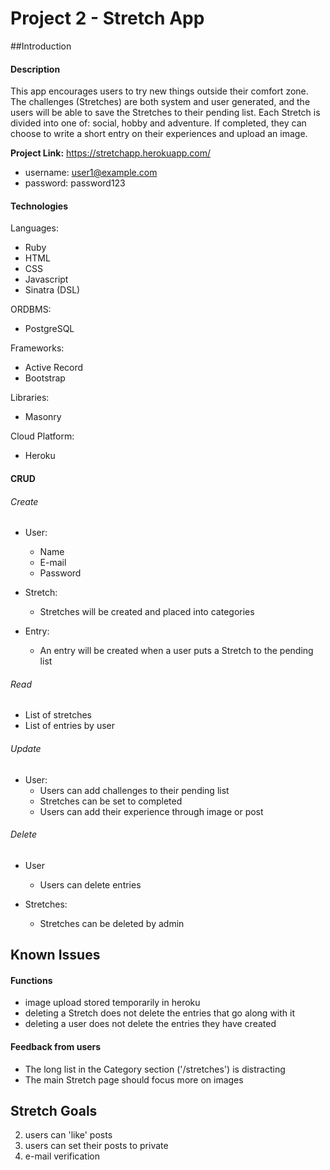 # Project 2 - Stretch App

##Introduction

#### Description

This app encourages users to try new things outside their comfort zone. The challenges (Stretches) are both system and user generated, and the users will be able to save the Stretches to their pending list. Each Stretch is divided into one of: social, hobby and adventure. If completed, they can choose to write a short entry on their experiences and upload an image.

<b>Project Link:</b> https://stretchapp.herokuapp.com/
+ username: user1@example.com
+ password: password123

#### Technologies
Languages:
+ Ruby
+ HTML
+ CSS
+ Javascript
+ Sinatra (DSL)

ORDBMS:
+ PostgreSQL

Frameworks:
+ Active Record
+ Bootstrap

Libraries:
+ Masonry

Cloud Platform:
+ Heroku

#### CRUD

###### Create
+ User:
  - Name
  - E-mail
  - Password

+ Stretch:
  - Stretches will be created and placed into categories

+ Entry:
  - An entry will be created when a user puts a Stretch to the pending list

###### Read
+ List of stretches
+ List of entries by user

###### Update
+ User:
  - Users can add challenges to their pending list
  - Stretches can be set to completed
  - Users can add their experience through image or post

###### Delete
+ User
  - Users can delete entries

+ Stretches:
  - Stretches can be deleted by admin

## Known Issues

#### Functions
+ image upload stored temporarily in heroku
+ deleting a Stretch does not delete the entries that go along with it
+ deleting a user does not delete the entries they have created

#### Feedback from users
+ The long list in the Category section ('/stretches') is distracting
+ The main Stretch page should focus more on images

## Stretch Goals
2. users can 'like' posts
2. users can set their posts to private
3. e-mail verification
